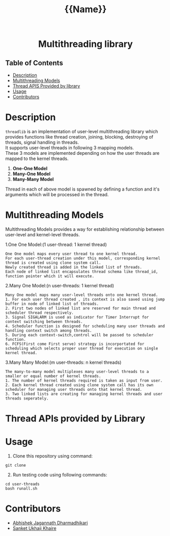 <h1 align="center">{{Name}}</h1> 
<br/>
<div align="center">
  <h1><strong>Multithreading library</strong></h1>
</div>

## Table of Contents
- [Description](#description)
- [Multithreading Models](#multithreading_models)
- [Thread APIS Provided by library](#thread_apis)
- [Usage](#usage)
- [Contributors](#cont)

# Description <a name="description"></a>
` threadlib ` is an implementation of user-level multithreading library which provides functions like thread creation, joining, blocking, destroying of threads, signal handling in threads.<br>
It supports user-level threads in following 3 mapping models.
<br>
These 3 models are implemented depending on how the user threads are mapped to the kernel threads.
<ol>
    <li><strong>One-One Model</strong></li>
    <li><strong>Many-One Model</strong></li>
    <li><strong>Many-Many Model</strong></li>
</ol>
Thread in each of above model is spawned by defining a function and it's arguments which will be processed in the thread.
<br/>

# Multithreading Models  <a name="multithreading_models"></a>
Multithreading Models provides a way for establishing relationship between user-level and kernel-level threads.

1.One One Model:(1 user-thread: 1 kernel thread)
<br/>
```
One One model maps every user thread to one kernel thread.
For each user-thread creation under this model, corresponding kernel thread is created using clone system call.
Newly created thread is added in the linked list of threads.
Each node of linked list encapsulates thread schema like thread_id, function pointer which it will execute.
```

2.Many One Model:(n user-threads: 1 kernel thread)
<br/>
```
Many One model maps many user-level threads onto one kernel thread. 
1. For each user thread created , its context is also saved using jump buffer in node of linked list of threads.
2. First two nodes of linked list are reserved for main thread and scheduler thread respectively.
3. Signal SIGALARM is used as indicator for Timer Interrupt for context switching between threads.
4. Scheduler function is designed for scheduling many user threads and handling context switch among threads.
5. During each context-switch,control will be passed to scheduler function.
6. FCFS(First come First serve) strategy is incorportated for scheduling which selects proper user thread for execution on single kernel thread.
```

3.Many Many Model:(m user-threads: n kernel threads)
<br/>
```
The many-to-many model multiplexes many user-level threads to a smaller or equal number of kernel threads.
1. The number of kernel threads required is taken as input from user.
2. Each kernel thread created using clone system call has its own scheduler for managing user threads onto that kernel thread.
3. Two linked lists are creating for managing kernel threads and user threads seperately.
```

# Thread APIs provided by Library  <a name="thread_apis"></a>


# Usage <a name="usage"></a>

1. Clone this repository using command:
```
git clone 
```
2. Run testing code using following commands:
```
cd user-threads
bash runall.sh
```


# Contributors   <a name="cont"></a>
<ul>
<li><a href="abhishekdharmadhikari25@gmail.com">Abhishek Jagannath Dharmadhikari</a></li>
<li><a href="sanketuk@gmail.com">Sanket Ukhaji Khaire</a></li>
</ul>